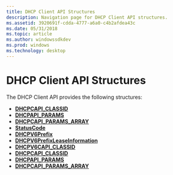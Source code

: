 ```yaml
---
title: DHCP Client API Structures
description: Navigation page for DHCP Client API structures.
ms.assetid: 3920691f-cdda-4777-a6a0-c4b2afdea43c
ms.date: 05/31/2018
ms.topic: article
ms.author: windowssdkdev
ms.prod: windows
ms.technology: desktop
---
```


# DHCP Client API Structures

The DHCP Client API provides the following structures:

-   [**DHCPCAPI\_CLASSID**](/windows/previous-versions/Dhcpcsdk/ns-dhcpcsdk-_dhcpcapi_classid?branch=master)
-   [**DHCPAPI\_PARAMS**](/windows/previous-versions/Dhcpcsdk/ns-dhcpcsdk-_dhcpapi_params?branch=master)
-   [**DHCPCAPI\_PARAMS\_ARRAY**](/windows/previous-versions/Dhcpcsdk/ns-dhcpcsdk-_dhcpcapi_params_araray?branch=master)
-   [**StatusCode**](/windows/previous-versions/Dhcpv6csdk/ne-dhcpv6csdk-__unnamed_enum_0?branch=master)
-   [**DHCPV6Prefix**](/windows/previous-versions/Dhcpv6csdk/ns-dhcpv6csdk-_dhcpv6prefix?branch=master)
-   [**DHCPV6PrefixLeaseInformation**](/windows/previous-versions/Dhcpv6csdk/ns-dhcpv6csdk-_dhcpv6prefixleaseinformation?branch=master)
-   [**DHCPV6CAPI\_CLASSID**](/windows/previous-versions/Dhcpv6csdk/ns-dhcpv6csdk-_dhcpv6capi_classid?branch=master)
-   [**DHCPCAPI\_CLASSID**](/windows/previous-versions/Dhcpcsdk/ns-dhcpcsdk-_dhcpcapi_classid?branch=master)
-   [**DHCPAPI\_PARAMS**](/windows/previous-versions/Dhcpcsdk/ns-dhcpcsdk-_dhcpapi_params?branch=master)
-   [**DHCPCAPI\_PARAMS\_ARRAY**](/windows/previous-versions/Dhcpcsdk/ns-dhcpcsdk-_dhcpcapi_params_araray?branch=master)

 

 




